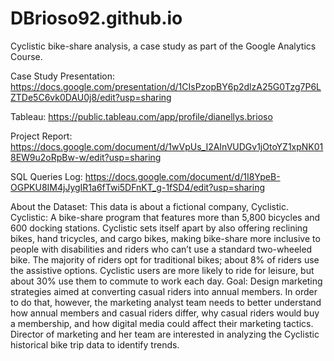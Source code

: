 # DBrioso92.github.io
Cyclistic bike-share analysis, a case study as part of the Google Analytics Course. 

Case Study Presentation: https://docs.google.com/presentation/d/1CIsPzopBY6p2dlzA25G0Tzg7P6LZTDe5C6vk0DAU0j8/edit?usp=sharing

Tableau: https://public.tableau.com/app/profile/dianellys.brioso

Project Report: https://docs.google.com/document/d/1wVpUs_I2AInVUDGv1jOtoYZ1xpNK018EW9u2oRpBw-w/edit?usp=sharing

SQL Queries Log: https://docs.google.com/document/d/1I8YpeB-OGPKU8IM4jJygIR1a6fTwi5DFnKT_g-1fSD4/edit?usp=sharing

About the Dataset:
This data is about a fictional company, Cyclistic.
Cyclistic: A bike-share program that features more than 5,800 bicycles and 600 docking stations.
Cyclistic sets itself apart by also offering reclining bikes, hand tricycles, and cargo bikes, making bike-share more inclusive to people with disabilities and riders who can’t use a standard two-wheeled bike. The majority of riders opt for traditional bikes; about 8% of riders use the assistive options. Cyclistic users are more likely to ride for leisure, but about 30% use them to commute to work each day.
Goal: Design marketing strategies aimed at converting casual riders into annual members. In order to do that, however, the marketing analyst team needs to better understand how annual members and casual riders differ, why casual riders would buy a membership, and how digital media could affect their marketing tactics. Director of marketing and her team are interested in analyzing the Cyclistic historical bike trip data to identify trends.
